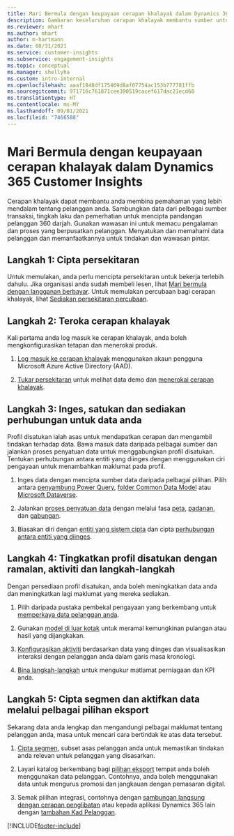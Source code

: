 ```yaml
---
title: Mari Bermula dengan keupayaan cerapan khalayak dalam Dynamics 365 Customer Insights
description: Gambaran keseluruhan cerapan khalayak membantu sumber untuk bermula dengan cepat.
ms.reviewer: mhart
ms.author: mhart
author: m-hartmann
ms.date: 08/31/2021
ms.service: customer-insights
ms.subservice: engagement-insights
ms.topic: conceptual
ms.manager: shellyha
ms.custom: intro-internal
ms.openlocfilehash: aaaf1848df175469d8af07754ac153b777781ffb
ms.sourcegitcommit: 971716c761871cee390519cacef617dac21ecd60
ms.translationtype: HT
ms.contentlocale: ms-MY
ms.lasthandoff: 09/01/2021
ms.locfileid: "7466588"
---
```

# <a name="get-started-with-dynamics-365-customer-insights-audience-insights-capability"></a>Mari Bermula dengan keupayaan cerapan khalayak dalam Dynamics 365 Customer Insights

Cerapan khalayak dapat membantu anda membina pemahaman yang lebih mendalam tentang pelanggan anda. Sambungkan data dari pelbagai sumber transaksi, tingkah laku dan pemerhatian untuk mencipta pandangan pelanggan 360 darjah. Gunakan wawasan ini untuk memacu pengalaman dan proses yang berpusatkan pelanggan. Menyatukan dan memahami data pelanggan dan memanfaatkannya untuk tindakan dan wawasan pintar.

## <a name="step-1-create-an-environment"></a>Langkah 1: Cipta persekitaran

Untuk memulakan, anda perlu mencipta persekitaran untuk bekerja terlebih dahulu. Jika organisasi anda sudah membeli lesen, lihat [Mari bermula dengan langganan berbayar](get-started-paid.md). Untuk memulakan percubaan bagi cerapan khalayak, lihat [Sediakan persekitaran percubaan](get-started-trial.md). 

## <a name="step-2-explore-audience-insights"></a>Langkah 2: Teroka cerapan khalayak

Kali pertama anda log masuk ke cerapan khalayak, anda boleh mengkonfigurasikan tetapan dan menerokai produk.

1. [Log masuk ke cerapan khalayak](https://home.ci.ai.dynamics.com) menggunakan akaun pengguna Microsoft Azure Active Directory (AAD).

1. [Tukar persekitaran](manage-environments.md#switch-environments) untuk melihat data demo dan [menerokai cerapan khalayak](home.md).

##  <a name="step-3-ingest-unify-and-set-up-relationships-for-your-data"></a>Langkah 3: Inges, satukan dan sediakan perhubungan untuk data anda

Profil disatukan ialah asas untuk mendapatkan cerapan dan mengambil tindakan terhadap data. Bawa masuk data daripada pelbagai sumber dan jalankan proses penyatuan data untuk menggabungkan profil disatukan. Tentukan perhubungan antara entiti yang diinges dengan menggunakan ciri pengayaan untuk menambahkan maklumat pada profil. 

1. Inges data dengan mencipta sumber data daripada pelbagai pilihan. Pilih antara [penyambung Power Query](connect-power-query.md), [folder Common Data Model](connect-common-data-model.md) atau [Microsoft Dataverse](connect-common-data-service-lake.md). 

1. Jalankan [proses penyatuan data](data-unification.md) dengan melalui fasa [peta](map-entities.md), [padanan](match-entities.md), dan [gabungan](merge-entities.md).

1. Biasakan diri dengan [entiti yang sistem cipta](entities.md) dan cipta [perhubungan antara entiti yang diinges](relationships.md).
    
## <a name="step-4-enhance-unified-profiles-with-predictions-activities-and-measures"></a>Langkah 4: Tingkatkan profil disatukan dengan ramalan, aktiviti dan langkah-langkah

Dengan persediaan profil disatukan, anda boleh meningkatkan data anda dan meningkatkan lagi maklumat yang mereka sediakan.

1. Pilih daripada pustaka pembekal pengayaan yang berkembang untuk [memperkaya data pelanggan anda](enrichment-hub.md).

1. Gunakan [model di luar kotak](predictions-overview.md) untuk meramal kemungkinan pulangan atau hasil yang dijangkakan.

1. [Konfigurasikan aktiviti](activities.md) berdasarkan data yang diinges dan visualisasikan interaksi dengan pelanggan anda dalam garis masa kronologi. 

1. [Bina langkah-langkah](measures.md) untuk mengukur matlamat perniagaan dan KPI anda.
 
## <a name="step-5-create-segments-and-activate-data-through-various-export-options"></a>Langkah 5: Cipta segmen dan aktifkan data melalui pelbagai pilihan eksport

Sekarang data anda lengkap dan mengandungi pelbagai maklumat tentang pelanggan anda, masa untuk mencari cara bertindak ke atas data tersebut. 

1. [Cipta segmen](segments.md), subset asas pelanggan anda untuk memastikan tindakan anda relevan untuk pelanggan yang disasarkan.

1. Layari katalog berkembang bagi [pilihan eksport](export-destinations.md) tempat anda boleh menggunakan data pelanggan. Contohnya, anda boleh menggunakan data untuk mengurus promosi dan jangkauan dengan pemasaran digital.

1. Semak pilihan integrasi, contohnya dengan [sambungan langsung dengan cerapan penglibatan](../engagement-insights/integrate-audience-insights-engagement-insights.md) atau kepada aplikasi Dynamics 365 lain dengan [tambahan Kad Pelanggan](customer-card-add-in.md).  


[!INCLUDE[footer-include](../includes/footer-banner.md)]
